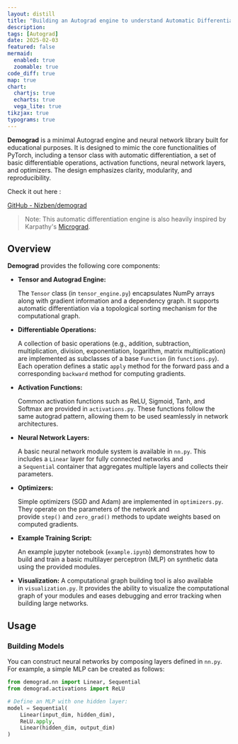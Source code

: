 ```yaml
---
layout: distill
title: "Building an Autograd engine to understand Automatic Differentiation from the ground up"
description: 
tags: [Autograd]
date: 2025-02-03
featured: false
mermaid:
  enabled: true
  zoomable: true
code_diff: true
map: true
chart:
  chartjs: true
  echarts: true
  vega_lite: true
tikzjax: true
typograms: true
---
```



**Demograd** is a minimal Autograd engine and neural network library built for educational purposes. It is designed to mimic the core functionalities of PyTorch, including a tensor class with automatic differentiation, a set of basic differentiable operations, activation functions, neural network layers, and optimizers. The design emphasizes clarity, modularity, and reproducibility.

Check it out here : 

[GitHub - Nizben/demograd](https://github.com/nizben/demograd)

> Note: This automatic differentiation engine is also heavily inspired by Karpathy's [Micrograd](https://github.com/karpathy/micrograd).


## **Overview**

**Demograd** provides the following core components:

- **Tensor and Autograd Engine:**
    
    The `Tensor` class (in `tensor_engine.py`) encapsulates NumPy arrays along with gradient information and a dependency graph. It supports automatic differentiation via a topological sorting mechanism for the computational graph.
    
- **Differentiable Operations:**
    
    A collection of basic operations (e.g., addition, subtraction, multiplication, division, exponentiation, logarithm, matrix multiplication) are implemented as subclasses of a base `Function` (in `functions.py`). Each operation defines a static `apply` method for the forward pass and a corresponding `backward` method for computing gradients.
    
- **Activation Functions:**
    
    Common activation functions such as ReLU, Sigmoid, Tanh, and Softmax are provided in `activations.py`. These functions follow the same autograd pattern, allowing them to be used seamlessly in network architectures.
    
- **Neural Network Layers:**
    
    A basic neural network module system is available in `nn.py`. This includes a `Linear` layer for fully connected networks and a `Sequential` container that aggregates multiple layers and collects their parameters.
    
- **Optimizers:**
    
    Simple optimizers (SGD and Adam) are implemented in `optimizers.py`. They operate on the parameters of the network and provide `step()` and `zero_grad()` methods to update weights based on computed gradients.
    
- **Example Training Script:**
    
    An example jupyter notebook (`example.ipynb`) demonstrates how to build and train a basic multilayer perceptron (MLP) on synthetic data using the provided modules.
    
- **Visualization:** A computational graph building tool is also available in `visualization.py`. It provides the ability to visualize the computational graph of your modules and eases debugging and error tracking when building large networks.

## **Usage**

### **Building Models**

You can construct neural networks by composing layers defined in `nn.py`. For example, a simple MLP can be created as follows:

```python
from demograd.nn import Linear, Sequential
from demograd.activations import ReLU

# Define an MLP with one hidden layer:
model = Sequential(
    Linear(input_dim, hidden_dim),
    ReLU.apply,
    Linear(hidden_dim, output_dim)
)
```